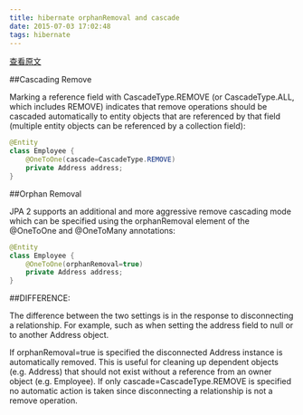 ```yaml
---
title: hibernate orphanRemoval and cascade
date: 2015-07-03 17:02:48
tags: hibernate
---
```


[查看原文](http://stackoverflow.com/questions/18813341/what-is-the-difference-between-cascade-and-orphan-removal-from-db)

##Cascading Remove

Marking a reference field with CascadeType.REMOVE (or CascadeType.ALL, which includes REMOVE) indicates that remove operations should be cascaded automatically to entity objects that are referenced by that field (multiple entity objects can be referenced by a collection field):

```java
@Entity
class Employee {
    @OneToOne(cascade=CascadeType.REMOVE)
    private Address address;
}
```

##Orphan Removal

JPA 2 supports an additional and more aggressive remove cascading mode which can be specified using the orphanRemoval element of the @OneToOne and @OneToMany annotations:

```java
@Entity
class Employee {
    @OneToOne(orphanRemoval=true)
    private Address address;
}
```

##DIFFERENCE:

The difference between the two settings is in the response to disconnecting a relationship. For example, such as when setting the address field to null or to another Address object.

If orphanRemoval=true is specified the disconnected Address instance is automatically removed. This is useful for cleaning up dependent objects (e.g. Address) that should not exist without a reference from an owner object (e.g. Employee).
If only cascade=CascadeType.REMOVE is specified no automatic action is taken since disconnecting a relationship is not a remove operation.
